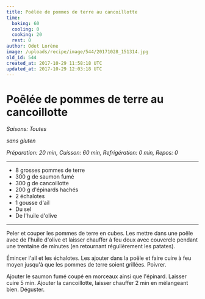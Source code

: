 ```yaml
---
title: Poêlée de pommes de terre au cancoillotte
time:
  baking: 60
  cooling: 0
  cooking: 20
  rest: 0
author: Odet Lorène
image: /uploads/recipe/image/544/20171028_151314.jpg
old_id: 544
created_at: 2017-10-29 11:58:18 UTC
updated_at: 2017-10-29 12:03:18 UTC
---
```


# Poêlée de pommes de terre au cancoillotte

_Saisons: Toutes_

_sans gluten_

_Préparation: 20 min, Cuisson: 60 min, Refrigération: 0 min, Repos: 0_

---

- 8 grosses pommes de terre
- 300 g de saumon fumé
- 300 g de cancoillotte
- 200 g d'épinards hachés
- 2 échalotes
- 1 gousse d'ail
- Du sel
- De l'huile d'olive

---

Peler et couper les pommes de terre en cubes. Les mettre dans une poêle avec de l'huile d'olive et laisser chauffer à feu doux avec couvercle pendant une trentaine de minutes (en retournant régulièrement les patates).

Émincer l'ail et les échalotes. Les ajouter dans la poêle et faire cuire à feu moyen jusqu'à que les pommes de terre soient grillées. Poivrer.

Ajouter le saumon fumé coupé en morceaux ainsi que l'épinard. Laisser cuire 5 min. Ajouter la cancoillotte, laisser chauffer 2 min en mélangeant bien. Déguster.
